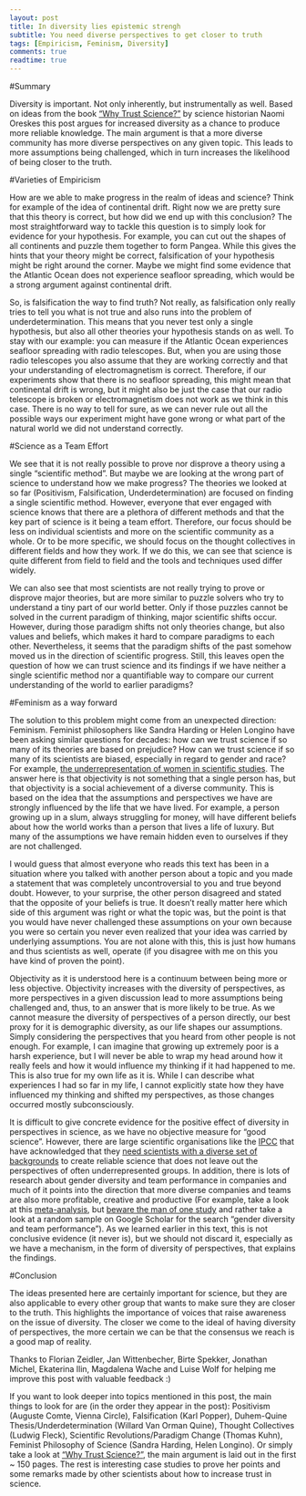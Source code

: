 ```yaml
---
layout: post
title: In diversity lies epistemic strengh
subtitle: You need diverse perspectives to get closer to truth
tags: [Empiricism, Feminism, Diversity]
comments: true
readtime: true
---
```

#Summary

Diversity is important. Not only inherently, but instrumentally as well. Based on ideas from the book [“Why Trust Science?”](https://www.goodreads.com/book/show/44526005-why-trust-science) by science historian Naomi Oreskes this post argues for increased diversity as a chance to produce more reliable knowledge. The main argument is that a more diverse community has more diverse perspectives on any given topic. This leads to more assumptions being challenged, which in turn increases the likelihood of being closer to the truth. 

#Varieties of Empiricism

How are we able to make progress in the realm of ideas and science? Think for example of the idea of continental drift. Right now we are pretty sure that this theory is correct, but how did we end up with this conclusion? The most straightforward way to tackle this question is to simply look for evidence for your hypothesis. For example, you can cut out the shapes of all continents and puzzle them together to form Pangea. While this gives the hints that your theory might be correct, falsification of your hypothesis might be right around the corner. Maybe we might find some evidence that the Atlantic Ocean does not experience seafloor spreading, which would be a strong argument against continental drift. 

So, is falsification the way to find truth? Not really, as falsification only really tries to tell you what is not true and also runs into the problem of underdetermination. This means that you never test only a single hypothesis, but also all other theories your hypothesis stands on as well. To stay with our example: you can measure if the Atlantic Ocean experiences seafloor spreading with radio telescopes. But, when you are using those radio telescopes you also assume that they are working correctly and that your understanding of electromagnetism is correct. Therefore, if our experiments show that there is no seafloor spreading, this might mean that continental drift is wrong, but it might also be just the case that our radio telescope is broken or electromagnetism does not work as we think in this case. There is no way to tell for sure, as we can never rule out all the possible ways our experiment might have gone wrong or what part of the natural world we did not understand correctly. 

#Science as a Team Effort

We see that it is not really possible to prove nor disprove a theory using a single “scientific method”. But maybe we are looking at the wrong part of science to understand how we make progress? The theories we looked at so far (Positivism, Falsification, Underdetermination) are focused on finding a single scientific method. However, everyone that ever engaged with science knows that there are a plethora of different methods and that the key part of science is it being a team effort. Therefore, our focus should be less on individual scientists and more on the scientific community as a whole. Or to be more specific, we should focus on the thought collectives in different fields and how they work. If we do this, we can see that science is quite different from field to field and the tools and techniques used differ widely. 

We can also see that most scientists are not really trying to prove or disprove major theories, but are more similar to puzzle solvers who try to understand a tiny part of our world better. Only if those puzzles cannot be solved in the current paradigm of thinking, major scientific shifts occur. However, during those paradigm shifts not only theories change, but also values and beliefs, which makes it hard to compare paradigms to each other. Nevertheless, it seems that the paradigm shifts of the past somehow moved us in the direction of scientific progress. Still, this leaves open the question of how we can trust science and its findings if we have neither a single scientific method nor a quantifiable way to compare our current understanding of the world to earlier paradigms? 

#Feminism as a way forward

The solution to this problem might come from an unexpected direction: Feminism. Feminist philosophers like Sandra Harding or Helen Longino have been asking similar questions for decades: how can we trust science if so many of its theories are based on prejudice? How can we trust science if so many of its scientists are biased, especially in regard to gender and race? For example, [the underrepresentation of women in scientific studies](https://www.cancertherapyadvisor.com/home/cancer-topics/general-oncology/cancer-women-female-representation-clinical-trials/). The answer here is that objectivity is not something that a single person has, but that objectivity is a social achievement of a diverse community. This is based on the idea that the assumptions and perspectives we have are strongly influenced by the life that we have lived. For example, a person growing up in a slum, always struggling for money, will have different beliefs about how the world works than a person that lives a life of luxury. But many of the assumptions we have remain hidden even to ourselves if they are not challenged. 

I would guess that almost everyone who reads this text has been in a situation where you talked with another person about a topic and you made a statement that was completely uncontroversial to you and true beyond doubt. However, to your surprise, the other person disagreed and stated that the opposite of your beliefs is true. It doesn’t really matter here which side of this argument was right or what the topic was, but the point is that you would have never challenged these assumptions on your own because you were so certain you never even realized that your idea was carried by underlying assumptions. You are not alone with this, this is just how humans and thus scientists as well, operate (if you disagree with me on this you have kind of proven the point). 

Objectivity as it is understood here is a continuum between being more or less objective. Objectivity increases with the diversity of perspectives, as more perspectives in a given discussion lead to more assumptions being challenged and, thus, to an answer that is more likely to be true. As we cannot measure the diversity of perspectives of a person directly, our best proxy for it is demographic diversity, as our life shapes our assumptions. Simply considering the perspectives that you heard from other people is not enough. For example, I can imagine that growing up extremely poor is a harsh experience, but I will never be able to wrap my head around how it really feels and how it would influence my thinking if it had happened to me. This is also true for my own life as it is. While I can describe what experiences I had so far in my life, I cannot explicitly state how they have influenced my thinking and shifted my perspectives, as those changes occurred mostly subconsciously.

It is difficult to give concrete evidence for the positive effect of diversity in perspectives in science, as we have no objective measure for “good science”. However, there are large scientific organisations like the [IPCC](https://www.ipcc.ch/site/assets/uploads/2019/01/170420190604-Doc.10Gender.pdf) that have acknowledged that they [need scientists with a diverse set of backgrounds](https://www.carbonbrief.org/analysis-gender-nationality-institution-ipcc-ar6-authors) to create reliable science that does not leave out the perspectives of often underrepresented groups. In addition, there is lots of research about gender diversity and team performance in companies and much of it points into the direction that more diverse companies and teams are also more profitable, creative and productive (For example, take a look at this [meta-analysis](https://iaap-journals.onlinelibrary.wiley.com/doi/abs/10.1111/apps.12203?casa_token=LZqJZ701KbwAAAAA%3AUIbSqhSSZFOrz62u5ratnyFRqv319VALSqH8U9-U4TZ76PxgK28CprgZD7zfoPvhcH-94_5NDL-cCxkZ), but [beware the man of one study](https://slatestarcodex.com/2014/12/12/beware-the-man-of-one-study/) and rather take a look at a random sample on Google Scholar for the search “gender diversity and team performance”). As we learned earlier in this text, this is not conclusive evidence (it never is), but we should not discard it, especially as we have a mechanism, in the form of diversity of perspectives, that explains the findings. 

#Conclusion

The ideas presented here are certainly important for science, but they are also applicable to every other group that wants to make sure they are closer to the truth. This highlights the importance of voices that raise awareness on the issue of diversity. The closer we come to the ideal of having diversity of perspectives, the more certain we can be that the consensus we reach is a good map of reality.

 

 

Thanks to Florian Zeidler, Jan Wittenbecher, Birte Spekker, Jonathan Michel, Ekaterina Ilin, Magdalena Wache and Luise Wolf for helping me improve this post with valuable feedback :)

If you want to look deeper into topics mentioned in this post, the main things to look for are (in the order they appear in the post): Positivism (Auguste Comte, Vienna Circle), Falsification (Karl Popper), Duhem-Quine Thesis/Underdetermination (Willard Van Orman Quine), Thought Collectives (Ludwig Fleck), Scientific Revolutions/Paradigm Change (Thomas Kuhn), Feminist Philosophy of Science (Sandra Harding, Helen Longino). Or simply take a look at [“Why Trust Science?”](https://www.goodreads.com/book/show/44526005-why-trust-science), the main argument is laid out in the first ~ 150 pages. The rest is interesting case studies to prove her points and some remarks made by other scientists about how to increase trust in science.
